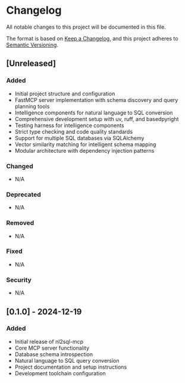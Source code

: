 # Changelog

All notable changes to this project will be documented in this file.

The format is based on [Keep a Changelog](https://keepachangelog.com/en/1.0.0/),
and this project adheres to [Semantic Versioning](https://semver.org/spec/v2.0.0.html).

## [Unreleased]

### Added
- Initial project structure and configuration
- FastMCP server implementation with schema discovery and query planning tools
- Intelligence components for natural language to SQL conversion
- Comprehensive development setup with uv, ruff, and basedpyright
- Testing harness for intelligence components
- Strict type checking and code quality standards
- Support for multiple SQL databases via SQLAlchemy
- Vector similarity matching for intelligent schema mapping
- Modular architecture with dependency injection patterns

### Changed
- N/A

### Deprecated
- N/A

### Removed
- N/A

### Fixed
- N/A

### Security
- N/A

## [0.1.0] - 2024-12-19

### Added
- Initial release of nl2sql-mcp
- Core MCP server functionality
- Database schema introspection
- Natural language to SQL query conversion
- Project documentation and setup instructions
- Development toolchain configuration